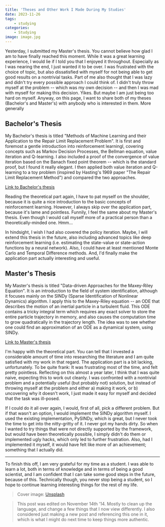 ```yaml
---
title: 'Theses and Other Work I Made During My Studies'
date: 2023-11-26
tags:
    - studying
categories:
    - Studying
image: image.jpg
---
```


Yesterday, I submitted my Master's thesis. You cannot believe how glad I am to have finally reached this moment. While it was a great learning experience, I would lie if I told you that I enjoyed it throughout. Especially as I was nearing the end, I just wanted it to be over. I was frustrated with the choice of topic, but also dissatisfied with myself for not being able to get good results on a nontrivial tasks. Part of me also thought that I was lazy and didn't try every possible approach I could think of. I didn't truly throw myself at the problem -- which was my own decision -- and then I was mad with myself for making this decision. Yikes. But maybe I am just being too hard on myself. Anyway, on this page, I want to share both of my theses (Bachelor's and Master's) with anybody who is interested in them. More generally 

## Bachelor's Thesis
My Bachelor's thesis is titled "Methods of Machine Learning and their Application to the Repair Limit Replacement Problem". It is first and foremost a gentle introduction into reinforcement learningl, covering concepts such as Markov Decision Processes, the Bellman equation, value iteration and Q-learning. I also included a proof of the convergence of value iteration based on the Banach fixed point theorem -- which is the standard proof, but I found it really elegant. I then applied both value iteration and Q-learning to a toy problem (inspired by Hasting's 1969 paper "The Repair Limit Replacement Method") and compared the two approaches.

[Link to Bachelor's thesis](bachelors_thesis.pdf)

Reading the theoretical part again, I have to pat myself on the shoulder, because it is quite a nice introduction to the basic concepts of reinforcement learning. However, I always skip over the application part, because it's lame and pointless. Funnily, I feel the same about my Master's thesis. Even though I would call myself more of a practical person than a theoretically-minded one. Hmm...

In hindsight, I wish I had also covered the policy iteration. Maybe, I will extend this thesis in the future, also including advanced topics like deep reinforcement learning (i.e. estimating the state-value or state-action functions by a neural network). Also, I could have at least mentioned Monte Carlo and Temporal Difference methods. And, I'd finally make the application part actually interesting and useful.

## Master's Thesis
My Master's thesis is titled "Data-driven Approaches for the Maxey-Riley Equation". It is an introduction to the field of system identification, although it focuses mainly on the SINDy (Sparse Identification of Nonlinear Dynamics) algorithm. I apply this to the Maxey-Riley equation -- an ODE that describes the motion of an inertial particle in a turbulent fluid. This ODE contains a tricky integral term which requires any exact solver to store the entire particle trajectory in memory, and also causes the computation time to grow quadratically in the trajectory length. The idea was to see whether one could find an approximation of an ODE as a dynamical system, using SINDy.

[Link to Master's thesis](masters_thesis.pdf)

I'm happy with the theoretical part. You can tell that I invested a considerable amount of time into researching the literature and I am quite satisfied with my work in that regard. The application part is a bit lacking, unfortunately. To be quite frank: It was frustrating most of the time, and felt pretty pointless. Reflecting on this almost a year later, I think that I was quite naive, expecting this to work out cleanly. I was confronted with a nontrivial problem and a potentially useful (but probably not) solution, but instead of throwing myself at the problem and either a) making it work, or b) uncovering why it doesn't work, I just made it easy for myself and decided that the task was ill-posed.

If I could do it all over again, I would, first of all, pick a different problem. But if that wasn't an option, I would implement the SINDy algorithm myself. I used the existing implementation, PySINDy, which is great, but I never took the time to get into the nitty-gritty of it. I never got my hands dirty. So when I wanted to try things that were not directly supported by the framework, but would have been theoretically possible, I simply didn't do them or implemented ugly hacks, which only led to further frustration. Also, had I implemented it myself, it would have felt like more of an achievement; something that I actually did.

---

To finish this off, I am very grateful for my time as a student. I was able to learn a lot, both in terms of knowledge and in terms of being a good scientist, and I am confident that I can take some good steps in the future, because of this. Technically though, you never stop being a student, so I hope to continue learning interesting things for the rest of my life.

> Cover image: [Unsplash](https://unsplash.com/de/fotos/weisses-druckerpapier-lot-5cFwQ-WMcJU)

> This post was edited on November 14th '14. Mostly to clean up the language, and change a few things that I now view differently. I also considered just making a new post and referencing this one in it, which is what I might do next time to keep things more authentic.